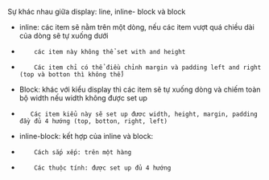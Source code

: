 Sự khác nhau giữa display: line, inline- block và block
- inline: các item sẽ nằm trên một dòng, nếu các item vượt quá chiều dài của dòng sẽ tự xuống dưới
-         các item này không thể set with and height
-         Các item chỉ có thể điều chỉnh margin và padding left and right (top và botton thì không thể)
- Block: khác với kiểu display thì các item sẽ tự xuống dòng và chiếm toàn bộ width nếu width không được set up
-        Các item kiểu này sẽ set up đươc width, height, margin, padding đầy đủ 4 hướng (top, botton, right, left)
- inline-block: kết hợp của inline và block: 
-         Cách sắp xếp: trên một hàng
-         Các thuộc tính: được set up đủ 4 hướng
